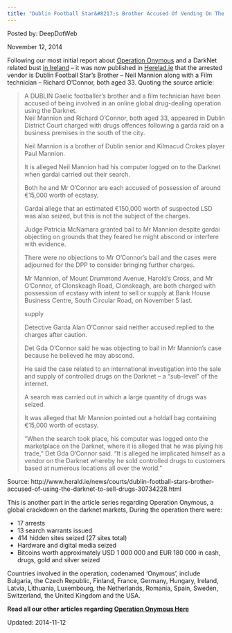```yaml
---
title: "Dublin Football Star&#8217;s Brother Accused Of Vending On The Dark Net"
---
```


Posted by: DeepDotWeb

<span>November 12, 2014</span>



<p>Following our most initial report about <a href="tag/silkroad2bust/">Operation Onymous</a> and a DarkNet related bust <a href="/2014/11/06/major-darknet-related-bust-ireland/">in Ireland</a> &#8211; it was now published in <a href="http://www.herald.ie/news/courts/dublin-football-stars-brother-accused-of-using-the-darknet-to-sell-drugs-30734228.html">Herelad.ie</a> that the arrested vendor is Dublin Football Star&#8217;s Brother &#8211; Neil Mannion along with a Film technician &#8211; Richard O&#8217;Connor, both aged 33. Quoting the source article:</p>
<blockquote><p>A DUBLIN Gaelic footballer&#8217;s brother and a film technician have been accused of being involved in an online global drug-dealing operation using the Darknet.<br/>
    Neil Mannion and Richard O&#8217;Connor, both aged 33, appeared in Dublin District Court charged with drugs offences following a garda raid on a business premises in the south of the city.</p>
<p>Neil Mannion is a brother of Dublin senior and Kilmacud Crokes player Paul Mannion.</p>
<p>It is alleged Neil Mannion had his computer logged on to the Darknet when gardai carried out their search.</p>
<p>Both he and Mr O&#8217;Connor are each accused of possession of around €15,000 worth of ecstasy.</p>
<p>Gardai allege that an estimated €150,000 worth of suspected LSD was also seized, but this is not the subject of the charges.</p>
<p>Judge Patricia McNamara granted bail to Mr Mannion despite gardai objecting on grounds that they feared he might abscond or interfere with evidence.</p>
<p>There were no objections to Mr O&#8217;Connor&#8217;s bail and the cases were adjourned for the DPP to consider bringing further charges.</p>
<p>Mr Mannion, of Mount Drummond Avenue, Harold&#8217;s Cross, and Mr O&#8217;Connor, of Clonskeagh Road, Clonskeagh, are both charged with possession of ecstasy with intent to sell or supply at Bank House Business Centre, South Circular Road, on November 5 last.</p>
<p>supply</p>
<p>Detective Garda Alan O&#8217;Connor said neither accused replied to the charges after caution.</p>
<p>Det Gda O&#8217;Connor said he was objecting to bail in Mr Mannion&#8217;s case because he believed he may abscond.</p>
<p>He said the case related to an international investigation into the sale and supply of controlled drugs on the Darknet &#8211; a &#8220;sub-level&#8221; of the internet.</p>
<p>A search was carried out in which a large quantity of drugs was seized.</p>
<p>It was alleged that Mr Mannion pointed out a holdall bag containing €15,000 worth of ecstasy.</p>
<p>&#8220;When the search took place, his computer was logged onto the marketplace on the Darknet, where it is alleged that he was plying his trade,&#8221; Det Gda O&#8217;Connor said. &#8220;It is alleged he implicated himself as a vendor on the Darknet whereby he sold controlled drugs to customers based at numerous locations all over the world.&#8221;</p></blockquote>
<p>Source: http://www.herald.ie/news/courts/dublin-football-stars-brother-accused-of-using-the-darknet-to-sell-drugs-30734228.html</p>
<p>This is another part in the article series regarding Operation Onymous, a global crackdown on the darknet markets, During the operation there were:</p>
<ul>
<li>17 arrests</li>
<li>13 search warrants issued</li>
<li>414 hidden sites seized (27 sites total)</li>
<li>Hardware and digital media seized</li>
<li>Bitcoins worth approximately USD 1 000 000 and EUR 180 000 in cash, drugs, gold and silver seized</li>
</ul>
<p>Countries involved in the operation, codenamed ‘Onymous’, include Bulgaria, the Czech Republic, Finland, France, Germany, Hungary, Ireland, Latvia, Lithuania, Luxembourg, the Netherlands, Romania, Spain, Sweden, Switzerland, the United Kingdom and the USA.</p>
<p><strong>Read all our other articles regarding <a href="tag/silkroad2bust/">Operation Onymous Here</a></strong></p>


Updated: 2014-11-12
    
